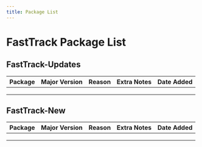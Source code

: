 ```yaml
---
title: Package List
---
```

# FastTrack Package List


## FastTrack-Updates

| Package   | Major Version   |  Reason  | Extra Notes   | Date Added |
|---------- | --------------  | -------- | ------------  | ---------- |
|           |                 |          |               |            |
|           |                 |          |               |            |
|           |                 |          |               |            |


## FastTrack-New

| Package   | Major Version   |  Reason  | Extra Notes   | Date Added |
|---------- | --------------  | -------- | ------------  | ---------- |
|           |                 |          |               |            |
|           |                 |          |               |            |
|           |                 |          |               |            |

